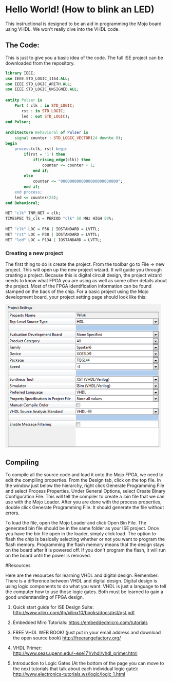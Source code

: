 # Hello World!  (How to blink an LED)

This instructional is designed to be an aid in programming the Mojo board using VHDL.  We won't really dive into the VHDL code.    

## The Code:

This is just to give you a basic idea of the code.  The full ISE project can be downloaded from the repository.  

```VHDL
library IEEE;
use IEEE.STD_LOGIC_1164.ALL;
use IEEE.STD_LOGIC_ARITH.ALL;
use IEEE.STD_LOGIC_UNSIGNED.ALL;

entity Pulser is
    Port ( clk : in STD_LOGIC;
       rst : in STD_LOGIC;
       led : out STD_LOGIC);
end Pulser;

architecture Behavioral of Pulser is
    signal counter : STD_LOGIC_VECTOR(24 downto 0);
begin
    process(clk, rst) begin
        if(rst = '1') then
            if(rising_edge(clk)) then
                counter <= counter + 1;
            end if;
        else
            counter <= "0000000000000000000000000";
        end if;
    end process;
    led <= counter(24);
end Behavioral;
```

```VHDL
NET "clk" TNM_NET = clk;
TIMESPEC TS_clk = PERIOD "clk" 50 MHz HIGH 50%;

NET "clk" LOC = P56 | IOSTANDARD = LVTTL;
NET "rst" LOC = P38 | IOSTANDARD = LVTTL;
NET "led" LOC = P134 | IOSTANDARD = LVTTL;
```


### Creating a new project

The first thing to do is create the project.  From the toolbar go to File => new project.  This will open up the new project wizard.  It will guide you through creating a project.  Because this is digital circuit design, the project wizard needs to know what FPGA you are using as well as some other details about the project.  Most of the FPGA identification information can be found stamped on the back of the chip.  For a basic project using the Mojo development board, your project setting page should look like this:  

![alt text](https://github.com/CollinBradford/BeginningFPGA/blob/master/Hello-World/Project%20Resources/Project%20Settings.PNG "Project Properties")

## Compiling

To compile all the source code and load it onto the Mojo FPGA, we need to edit the compiling properties.  From the Design tab, click on the top file.  In the window just below the hierarchy, right click Generate Programming File and select Process Properties.  Under General Options, select Create Binary Configuration File.  This will tell the compiler to create a .bin file that we can use with the Mojo Loader.  After you are done with the process properties, double click Generate Programming File.  It should generate the file without errors.  

To load the file, open the Mojo Loader and click Open Bin File.  The generated bin file should be in the same folder as your ISE project.  Once you have the bin file open in the loader, simply click load.  The option to flash the chip is basically selecting whether or not you want to program the flash memory.  Programming the flash memory means that the design stays on the board after it is powered off.  If you don't program the flash, it will run on the board until the power is removed. 

#Resources

Here are the resources for learning VHDL and digital design.  Remember:  There is a difference between VHDL and digital design.  Digital design is using logic components to do what you want.  VHDL is just a language to tell the computer how to use those logic gates.  Both must be learned to gain a good understanding of FPGA design.  

1. Quick start guide for ISE Design Suite: http://www.xilinx.com/itp/xilinx10/books/docs/qst/qst.pdf

2. Embedded Miro Tutorials:  https://embeddedmicro.com/tutorials

3. FREE VHDL WEB BOOK!  (just put in your email address and download the open source book) http://freerangefactory.org/

4. VHDL Primer: http://www.seas.upenn.edu/~ese171/vhdl/vhdl_primer.html

5. Introduction to Logic Gates (At the bottom of the page you can move to the next tutorials that talk about each individual logic gate): http://www.electronics-tutorials.ws/logic/logic_1.html
